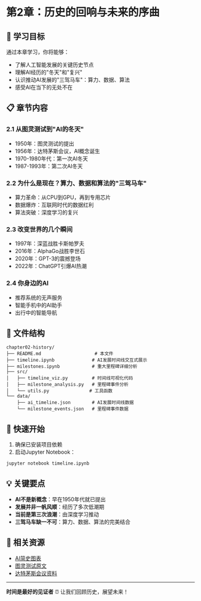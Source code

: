 # 第2章：历史的回响与未来的序曲

## 🎯 学习目标

通过本章学习，你将能够：
- 了解人工智能发展的关键历史节点
- 理解AI经历的"冬天"和"复兴"
- 认识推动AI发展的"三驾马车"：算力、数据、算法
- 感受AI在当下的无处不在

## 📋 章节内容

### 2.1 从图灵测试到"AI的冬天"
- 1950年：图灵测试的提出
- 1956年：达特茅斯会议，AI概念诞生
- 1970-1980年代：第一次AI冬天
- 1987-1993年：第二次AI冬天

### 2.2 为什么是现在？算力、数据和算法的"三驾马车"
- 算力革命：从CPU到GPU，再到专用芯片
- 数据爆炸：互联网时代的数据红利
- 算法突破：深度学习的复兴

### 2.3 改变世界的几个瞬间
- 1997年：深蓝战胜卡斯帕罗夫
- 2016年：AlphaGo战胜李世石
- 2020年：GPT-3的震撼登场
- 2022年：ChatGPT引爆AI热潮

### 2.4 你身边的AI
- 推荐系统的无声服务
- 智能手机中的AI助手
- 出行中的智能导航

## 📁 文件结构

```
chapter02-history/
├── README.md                    # 本文件
├── timeline.ipynb              # AI发展时间线交互式展示
├── milestones.ipynb            # 重大里程碑详细分析
├── src/
│   ├── timeline_viz.py         # 时间线可视化代码
│   ├── milestone_analysis.py   # 里程碑事件分析
│   └── utils.py               # 工具函数
└── data/
    ├── ai_timeline.json        # AI发展时间线数据
    └── milestone_events.json   # 里程碑事件数据
```

## 🚀 快速开始

1. 确保已安装项目依赖
2. 启动Jupyter Notebook：
```bash
jupyter notebook timeline.ipynb
```

## 💡 关键要点

- **AI不是新概念**：早在1950年代就已提出
- **发展并非一帆风顺**：经历了多次低潮期
- **当前是第三次浪潮**：由深度学习推动
- **三驾马车缺一不可**：算力、数据、算法的完美结合

## 🔗 相关资源

- [AI简史图表](https://www.computerhistory.org/ai-timeline/)
- [图灵测试原文](https://academic.oup.com/mind/article/LIX/236/433/986238)
- [达特茅斯会议资料](https://www.dartmouth.edu/ai50/homepage.html)

---

**时间是最好的见证者** ⏰ 让我们回顾历史，展望未来！
